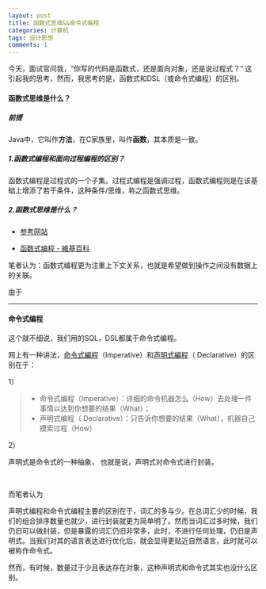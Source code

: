 ```yaml
---
layout: post
title: 函数式思维&&命令式编程
categories: 计算机
tags: 设计思想
comments: 1
---
```




今天，面试官问我，“你写的代码是函数式，还是面向对象，还是说过程式？” 这引起我的思考，然而，我思考的是，函数式和DSL（或命令式编程）的区别。



#### 函数式思维是什么？

##### 前提

Java中，它叫作**方法**，在C家族里，叫作**函数**，其本质是一致。

##### 1.函数式编程和面向过程编程的区别？

函数式编程是过程式的一个子集。过程式编程是强调过程，函数式编程则是在该基础上增添了若干条件，这种条件/思维，称之函数式思维。

##### 2.函数式思维是什么？

- [参考网站](https://segmentfault.com/q/1010000002621512)

- [函数式编程 - 維基百科](https://zh.wikipedia.org/zh-hans/%E5%87%BD%E6%95%B8%E7%A8%8B%E5%BC%8F%E8%AA%9E%E8%A8%80)

笔者认为：函数式编程更为注重上下文关系，也就是希望做到操作之间没有数据上的关联。

由于



---



#### 命令式编程

这个就不细说，我们用的SQL，DSL都属于命令式编程。



网上有一种讲法，[命令式編程](https://zh.wikipedia.org/zh/%E6%8C%87%E4%BB%A4%E5%BC%8F%E7%B7%A8%E7%A8%8B)（Imperative）和[声明式編程](https://zh.wikipedia.org/zh-hans/%E5%AE%A3%E5%91%8A%E5%BC%8F%E7%B7%A8%E7%A8%8B)（ Declarative）的区别在于：

1）

> - 命令式编程（Imperative）：详细的命令机器怎么（How）去处理一件事情以达到你想要的结果（What）；
> - 声明式编程（ Declarative）：只告诉你想要的结果（What），机器自己摸索过程（How）



2）

声明式是命令式的一种抽象， 也就是说，声明式对命令式进行封装。

<br>

而笔者认为

声明式编程和命令式编程主要的区别在于，词汇的多与少。在总词汇少的时候，我们的组合排序数量也就少，进行封装就更为简单明了。然而当词汇过多时候，我们仍旧可以做封装，但是暴露的词汇仍旧非常多，此时，不进行任何处理，仍旧是声明式。当我们对其的语言表达进行优化后，就会显得更贴近自然语言，此时就可以被称作命令式。

然而，有时候，数量过于少且表达存在对象，这种声明式和命令式其实也没什么区别。







